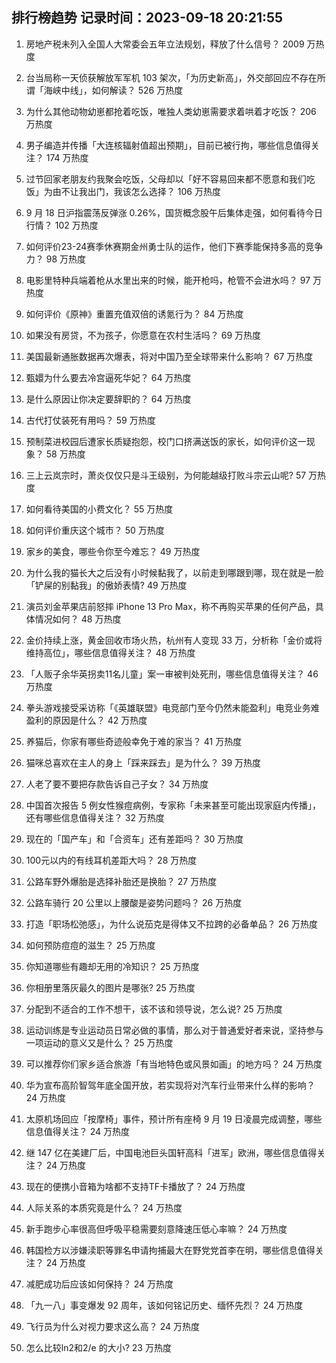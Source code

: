 
## 排行榜趋势 记录时间：2023-09-18 20:21:55
  
  1. 房地产税未列入全国人大常委会五年立法规划，释放了什么信号？ 2009 万热度
    
  2. 台当局称一天侦获解放军军机 103 架次，「为历史新高」，外交部回应不存在所谓「海峡中线」，如何解读？ 526 万热度
    
  3. 为什么其他动物幼崽都抢着吃饭，唯独人类幼崽需要求着哄着才吃饭？ 206 万热度
    
  4. 男子编造并传播「大连核辐射值超出预期」，目前已被行拘，哪些信息值得关注？ 174 万热度
    
  5. 过节回家老朋友约我聚会吃饭，父母却以「好不容易回来都不愿意和我们吃饭」为由不让我出门，我该怎么选择？ 106 万热度
    
  6. 9 月 18 日沪指震荡反弹涨 0.26%，国货概念股午后集体走强，如何看待今日行情？ 102 万热度
    
  7. 如何评价23-24赛季休赛期金州勇士队的运作，他们下赛季能保持多高的竞争力？ 98 万热度
    
  8. 电影里特种兵端着枪从水里出来的时候，能开枪吗，枪管不会进水吗？ 97 万热度
    
  9. 如何评价《原神》重置充值双倍的诱氪行为？ 84 万热度
    
  10. 如果没有房贷，不为孩子，你愿意在农村生活吗？ 69 万热度
    
  11. 美国最新通胀数据再次爆表，将对中国乃至全球带来什么影响？ 67 万热度
    
  12. 甄嬛为什么要去冷宫逼死华妃？ 64 万热度
    
  13. 是什么原因让你决定要辞职的？ 64 万热度
    
  14. 古代打仗装死有用吗？ 59 万热度
    
  15. 预制菜进校园后遭家长质疑抱怨，校门口挤满送饭的家长，如何评价这一现象？ 58 万热度
    
  16. 三上云岚宗时，萧炎仅仅只是斗王级别，为何能越级打败斗宗云山呢? 57 万热度
    
  17. 如何看待美国的小费文化？ 55 万热度
    
  18. 如何评价重庆这个城市？ 50 万热度
    
  19. 家乡的美食，哪些令你至今难忘？ 49 万热度
    
  20. 为什么我的猫长大之后没有小时候黏我了，以前走到哪跟到哪，现在就是一脸「铲屎的别黏我」的傲娇表情? 49 万热度
    
  21. 演员刘金苹果店前怒摔 iPhone 13 Pro Max，称不再购买苹果的任何产品，具体情况如何？ 48 万热度
    
  22. 金价持续上涨，黄金回收市场火热，杭州有人变现 33 万，分析称「金价或将维持高位」，哪些信息值得关注？ 48 万热度
    
  23. 「人贩子余华英拐卖11名儿童」案一审被判处死刑，哪些信息值得关注？ 46 万热度
    
  24. 拳头游戏接受采访称「《英雄联盟》电竞部门至今仍然未能盈利」电竞业务难盈利的原因是什么？ 42 万热度
    
  25. 养猫后，你家有哪些奇迹般幸免于难的家当？ 41 万热度
    
  26. 猫咪总喜欢在主人的身上「踩来踩去」是为什么？ 39 万热度
    
  27. 人老了要不要把存款告诉自己子女？ 34 万热度
    
  28. 中国首次报告 5 例女性猴痘病例，专家称「未来甚至可能出现家庭内传播」，还有哪些信息值得关注？ 32 万热度
    
  29. 现在的「国产车」和「合资车」还有差距吗？ 30 万热度
    
  30. 100元以内的有线耳机差距大吗？ 28 万热度
    
  31. 公路车野外爆胎是选择补胎还是换胎？ 27 万热度
    
  32. 公路车骑行 20 公里以上腰酸是姿势问题吗？ 26 万热度
    
  33. 打造「职场松弛感」，为什么说茄克是得体又不拉跨的必备单品？ 26 万热度
    
  34. 如何预防痘痘的滋生？ 25 万热度
    
  35. 你知道哪些有趣却无用的冷知识？ 25 万热度
    
  36. 你相册里落灰最久的图片是哪张? 25 万热度
    
  37. 分配到不适合的工作不想干，该不该和领导说，怎么说? 25 万热度
    
  38. 运动训练是专业运动员日常必做的事情，那么对于普通爱好者来说，坚持参与一项运动的意义又是什么？ 25 万热度
    
  39. 可以推荐你们家乡适合旅游「有当地特色或风景如画」的地方吗？ 24 万热度
    
  40. 华为宣布高阶智驾年底全国开放，若实现将对汽车行业带来什么样的影响？ 24 万热度
    
  41. 太原机场回应「按摩椅」事件，预计所有座椅 9 月 19 日凌晨完成调整，哪些信息值得关注？ 24 万热度
    
  42. 继 147 亿在美建厂后，中国电池巨头国轩高科「进军」欧洲，哪些信息值得关注？ 24 万热度
    
  43. 现在的便携小音箱为啥都不支持TF卡播放了？ 24 万热度
    
  44. 人际关系的本质究竟是什么？ 24 万热度
    
  45. 新手跑步心率很高但呼吸平稳需要刻意降速压低心率嘛？ 24 万热度
    
  46. 韩国检方以涉嫌渎职等罪名申请拘捕最大在野党党首李在明，哪些信息值得关注？ 24 万热度
    
  47. 减肥成功后应该如何保持？ 24 万热度
    
  48. 「九一八」事变爆发 92 周年，该如何铭记历史、缅怀先烈？ 24 万热度
    
  49. 飞行员为什么对视力要求这么高？ 24 万热度
    
  50. 怎么比较ln2和2/e 的大小? 23 万热度
    